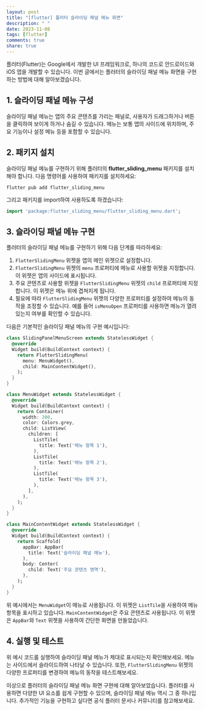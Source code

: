 ```yaml
---
layout: post
title: "[flutter] 플러터 슬라이딩 패널 메뉴 화면"
description: " "
date: 2023-11-08
tags: [flutter]
comments: true
share: true
---
```


플러터(Flutter)는 Google에서 개발한 UI 프레임워크로, 하나의 코드로 안드로이드와 iOS 앱을 개발할 수 있습니다. 이번 글에서는 플러터의 슬라이딩 패널 메뉴 화면을 구현하는 방법에 대해 알아보겠습니다.

## 1. 슬라이딩 패널 메뉴 구성

슬라이딩 패널 메뉴는 앱의 주요 콘텐츠를 가리는 패널로, 사용자가 드래그하거나 버튼을 클릭하여 보이게 하거나 숨길 수 있습니다. 메뉴는 보통 앱의 사이드에 위치하며, 주요 기능이나 설정 메뉴 등을 포함할 수 있습니다.

## 2. 패키지 설치

슬라이딩 패널 메뉴를 구현하기 위해 플러터의 **flutter_sliding_menu** 패키지를 설치해야 합니다. 다음 명령어를 사용하여 패키지를 설치하세요:

```flutter
flutter pub add flutter_sliding_menu
```

그리고 패키지를 import하여 사용하도록 하겠습니다:

```dart
import 'package:flutter_sliding_menu/flutter_sliding_menu.dart';
```

## 3. 슬라이딩 패널 메뉴 구현

플러터의 슬라이딩 패널 메뉴를 구현하기 위해 다음 단계를 따라하세요:

1. `FlutterSlidingMenu` 위젯을 앱의 메인 위젯으로 설정합니다.
2. `FlutterSlidingMenu` 위젯의 `menu` 프로퍼티에 메뉴로 사용할 위젯을 지정합니다. 이 위젯은 앱의 사이드에 표시됩니다.
3. 주요 콘텐츠로 사용할 위젯을 `FlutterSlidingMenu` 위젯의 `child` 프로퍼티에 지정합니다. 이 위젯은 메뉴 위에 겹쳐지게 됩니다.
4. 필요에 따라 `FlutterSlidingMenu` 위젯의 다양한 프로퍼티를 설정하여 메뉴의 동작을 조정할 수 있습니다. 예를 들어 `isMenuOpen` 프로퍼티를 사용하면 메뉴가 열려있는지 여부를 확인할 수 있습니다.

다음은 기본적인 슬라이딩 패널 메뉴의 구현 예시입니다:

```dart
class SlidingPanelMenuScreen extends StatelessWidget {
  @override
  Widget build(BuildContext context) {
    return FlutterSlidingMenu(
      menu: MenuWidget(),
      child: MainContentWidget(),
    );
  }
}

class MenuWidget extends StatelessWidget {
  @override
  Widget build(BuildContext context) {
    return Container(
      width: 200,
      color: Colors.grey,
      child: ListView(
        children: [
          ListTile(
            title: Text('메뉴 항목 1'),
          ),
          ListTile(
            title: Text('메뉴 항목 2'),
          ),
          ListTile(
            title: Text('메뉴 항목 3'),
          ),
        ],
      ),
    );
  }
}

class MainContentWidget extends StatelessWidget {
  @override
  Widget build(BuildContext context) {
    return Scaffold(
      appBar: AppBar(
        title: Text('슬라이딩 패널 메뉴'),
      ),
      body: Center(
        child: Text('주요 콘텐츠 영역'),
      ),
    );
  }
}
```

위 예시에서는 `MenuWidget`이 메뉴로 사용됩니다. 이 위젯은 `ListTile`을 사용하여 메뉴 항목을 표시하고 있습니다. `MainContentWidget`은 주요 콘텐츠로 사용됩니다. 이 위젯은 `AppBar`와 `Text` 위젯을 사용하여 간단한 화면을 만들었습니다.

## 4. 실행 및 테스트

위 예시 코드를 실행하여 슬라이딩 패널 메뉴가 제대로 표시되는지 확인해보세요. 메뉴는 사이드에서 슬라이드하여 나타날 수 있습니다. 또한, `FlutterSlidingMenu` 위젯의 다양한 프로퍼티를 변경하여 메뉴의 동작을 테스트해보세요.

이상으로 플러터의 슬라이딩 패널 메뉴 화면 구현에 대해 알아보았습니다. 플러터를 사용하면 다양한 UI 요소를 쉽게 구현할 수 있으며, 슬라이딩 패널 메뉴 역시 그 중 하나입니다. 추가적인 기능을 구현하고 싶다면 공식 플러터 문서나 커뮤니티를 참고해보세요.